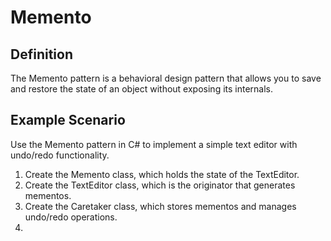 # Memento

## Definition

The Memento pattern is a behavioral design pattern that allows you to save and restore the state of an object without exposing its internals.

## Example Scenario

Use the Memento pattern in C# to implement a simple text editor with undo/redo functionality.

1. Create the Memento class, which holds the state of the TextEditor.
2. Create the TextEditor class, which is the originator that generates mementos.
3. Create the Caretaker class, which stores mementos and manages undo/redo operations.
4. 